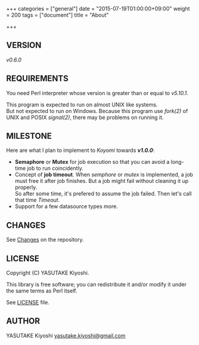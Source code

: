 +++
categories = ["general"]
date = "2015-07-19T01:00:00+09:00"
weight = 200
tags = ["document"]
title = "About"

+++

## VERSION

_v0.6.0_

## REQUIREMENTS

You need Perl interpreter whose version is greater than or equal to _v5.10.1_.

This program is expected to run on almost UNIX like systems.  
But not expected to run on Windows. Because this program use _fork(2)_ of UNIX and POSIX _signal(2)_, there may be problems on running it.

## MILESTONE

Here are what I plan to implement to _Koyomi_ towards **_v1.0.0_**:

* **Semaphore** or **Mutex** for job execution so that you can avoid a long-time job to run coincidently.
* Concept of **job timeout**. When _semphore_ or _mutex_ is implemented, a job must free it after job finishes.
But a job might fail without cleaning it up properly.  
So after some time, it's prefered to assume the job failed.
Then let's call that time _Timeout_.
* Support for a few datasource types more.

## CHANGES

See [Changes](https://github.com/key-amb/perl5-App-Koyomi/blob/master/Changes) on the repository.

## LICENSE

Copyright (C) YASUTAKE Kiyoshi.

This library is free software; you can redistribute it and/or modify it under the same terms as Perl itself.

See [LICENSE](https://github.com/key-amb/perl5-App-Koyomi/blob/master/LICENSE) file.

## AUTHOR

YASUTAKE Kiyoshi yasutake.kiyoshi@gmail.com
